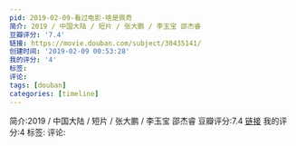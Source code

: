 ```yaml
---
pid: 2019-02-09-看过电影-啥是佩奇
简介: 2019 / 中国大陆 / 短片 / 张大鹏 / 李玉宝 邵杰睿
豆瓣评分: '7.4'
链接: https://movie.douban.com/subject/30435141/
创建时间: '2019-02-09 00:53:28'
我的评分: '4'
标签:
评论:
tags: [douban]
categories: [timeline]
---
```

简介:2019 / 中国大陆 / 短片 / 张大鹏 / 李玉宝 邵杰睿
豆瓣评分:7.4
[链接](https://movie.douban.com/subject/30435141/)
我的评分:4
标签:
评论:
